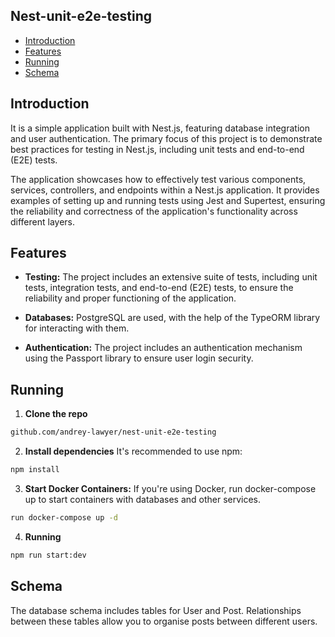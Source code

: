 ## Nest-unit-e2e-testing

- [Introduction](#introduction)
- [Features](#features)
- [Running](#running)
- [Schema](#schema)

## Introduction

It is a simple application built with Nest.js, featuring database integration and user authentication. The primary focus of this project is to demonstrate best practices for testing in Nest.js, including unit tests and end-to-end (E2E) tests.

The application showcases how to effectively test various components, services, controllers, and endpoints within a Nest.js application. It provides examples of setting up and running tests using Jest and Supertest, ensuring the reliability and correctness of the application's functionality across different layers.

## Features

- **Testing:** The project includes an extensive suite of tests, including unit tests, integration tests, and end-to-end (E2E) tests, to ensure the reliability and proper functioning of the application.

- **Databases:** PostgreSQL are used, with the help of the TypeORM library for interacting with them.

- **Authentication:** The project includes an authentication mechanism using the Passport library to ensure user login security.

## Running

1. **Clone the repo**

```bash
github.com/andrey-lawyer/nest-unit-e2e-testing
```

2. **Install dependencies** It's recommended to use npm:

```bash
npm install
```

3. **Start Docker Containers:** If you're using Docker, run docker-compose up to start containers with databases and other services.

```bash
run docker-compose up -d
```

4. **Running**

```bash
npm run start:dev
```

## Schema

The database schema includes tables for User and Post. Relationships between these tables allow you to organise posts between different users.
